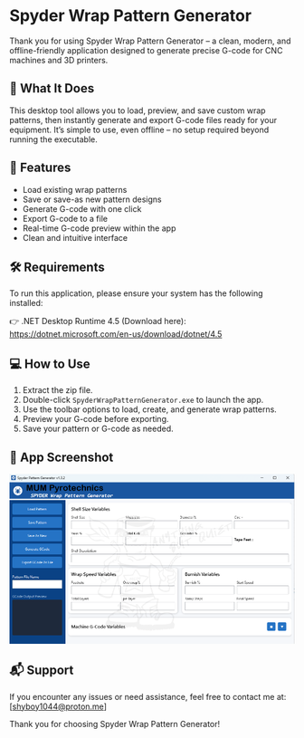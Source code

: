 ﻿Spyder Wrap Pattern Generator
=============================

Thank you for using Spyder Wrap Pattern Generator – a clean, modern, and offline-friendly application designed to generate precise G-code for CNC machines and 3D printers.

🚀 What It Does
---------------
This desktop tool allows you to load, preview, and save custom wrap patterns, then instantly generate and export G-code files ready for your equipment. It’s simple to use, even offline – no setup required beyond running the executable.

🧩 Features
-----------
- Load existing wrap patterns
- Save or save-as new pattern designs
- Generate G-code with one click
- Export G-code to a file
- Real-time G-code preview within the app
- Clean and intuitive interface

🛠 Requirements
---------------
To run this application, please ensure your system has the following installed:

👉 .NET Desktop Runtime 4.5 (Download here):  
https://dotnet.microsoft.com/en-us/download/dotnet/4.5

💻 How to Use
-------------
1. Extract the zip file.
2. Double-click `SpyderWrapPatternGenerator.exe` to launch the app.
3. Use the toolbar options to load, create, and generate wrap patterns.
4. Preview your G-code before exporting.
5. Save your pattern or G-code as needed.

📸 App Screenshot
-----------------

![Spyder Wrap Pattern Generator Screenshot](docs/Interface.png)

📬 Support
----------
If you encounter any issues or need assistance, feel free to contact me at:  
[shyboy1044@proton.me]

Thank you for choosing Spyder Wrap Pattern Generator!

